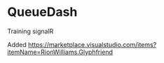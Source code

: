 # QueueDash
Training signalR

Added https://marketplace.visualstudio.com/items?itemName=RionWilliams.Glyphfriend
